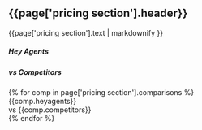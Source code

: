 <section id="pricing">
  <div class="container">
    <div class="row">
      <div class="col-12 col-lg-5">
        <h2 class="mb-4">{{page['pricing section'].header}}</h2>
        {{page['pricing section'].text | markdownify }}
      </div>
      <div class="col-12 offset-lg-1 col-lg-6 d-flex">
        <div class="card comparison-card align-self-center w-100">
          <div class="card-header py-0">
            <div class="row">
              <div class="col-6 text-center border-right py-3">
                <h5 class="my-1">Hey Agents</h5>
              </div>
              <div class="col-6 text-center py-3">
                <h5 class="my-1"><span class="sr-only">vs</span> Competitors</h5>
              </div>
            </div>
          </div>
          <div class="card-block py-0">
          {% for comp in page['pricing section'].comparisons %}
            <div class="row">
              <div class="col-6 py-2 border-right">
              <i class="fa fa-check text-success mr-1 hidden-xs-down" aria-hidden="true"></i>
 {{comp.heyagents}}
              </div>
              <div class="col-6 py-2">
                <span class="sr-only">vs</span> {{comp.competitors}}
              </div>
            </div>
          {% endfor %}
          </div>
        </div>
      </div>
    </div>
  </div>
</section>
